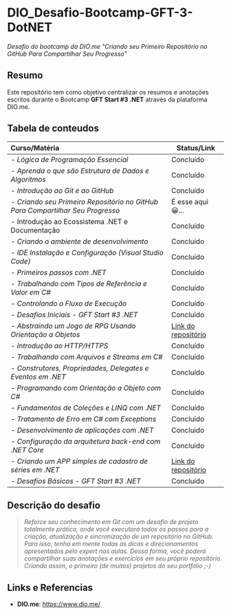 # DIO_Desafio-Bootcamp-GFT-3-DotNET
*Desafio do bootcamp da DIO.me "Criando seu Primeiro Repositório no GitHub Para Compartilhar Seu Progresso"*

## Resumo

Este repositório tem como objetivo centralizar os resumos e anotações escritos durante o Bootcamp **GFT Start #3 .NET** através da plataforma DIO.me.



## Tabela de conteudos

| Curso/Matéria                                                | Status/Link                                                  |
| :----------------------------------------------------------- | ------------------------------------------------------------ |
| *- Lógica de Programação Essencial*                          | Concluído                                                    |
| *- Aprenda o que são Estrutura de Dados e Algoritmos*        | Concluído                                                    |
| *- Introdução ao Git e ao GitHub*                            | Concluído                                                    |
| *- Criando seu Primeiro Repositório no GitHub Para Compartilhar Seu Progresso* | É esse aqui 😀...                          |
| - Introdução ao Ecossistema .NET e Documentação              | Concluído                                                    |
| *- Criando o ambiente de desenvolvimento*                    | Concluído                                                    |
| *- IDE Instalação e Configuração (Visual Studio Code)*       | Concluído                                                    |
| *- Primeiros passos com .NET*                                | Concluído                                                    |
| *- Trabalhando com Tipos de Referência e Valor em C#*        | Concluído                                                    |
| *- Controlando o Fluxo de Execução*                          | Concluído                                                    |
| *- Desafios Iniciais - GFT Start #3 .NET*                    | Concluido                                                    |
| *- Abstraindo um Jogo de RPG Usando Orientação a Objetos*    | [Link do repositório](https://github.com/BR-Darkness/Projeto_RPG_Bootcamp_GFT_Start_3) |
| *- Introdução ao HTTP/HTTPS*                                 | Concluído                                                    |
| *- Trabalhando com Arquivos e Streams em C#*                 | Concluído                                                    |
| *- Construtores, Propriedades, Delegates e Eventos em .NET*  | Concluído                                                    |
| *- Programando com Orientação a Objeto com C#*               | Concluído                                                    |
| *- Fundamentos de Coleções e LINQ com .NET*                  | Concluído                                                    |
| *- Tratamento de Erro em C# com Exceptions*                  | Concluído                                                    |
| *- Desenvolvimento de aplicações com .NET*                   | Concluido                                                    |
| *- Configuração da arquitetura back-end com .NET Core*       | Concluido                                                    |
| *- Criando um APP simples de cadastro de séries em .NET*     | [Link do repositório](https://github.com/BR-Darkness/Projeto_Bootcamp_GFT_Cadastro_Series) |
| *- Desafios Básicos - GFT Start #3 .NET*                     | Concluído                                                              |



## Descrição do desafio
> *Reforce seu conhecimento em Git com um desafio de projeto totalmente prático, onde você executará todos os passos para a criação, atualização e sincronização de um repositório no GitHub. Para isso, tenha em mente todas as dicas e direcionamentos apresentados pelo expert nas aulas. Dessa forma, você poderá compartilhar suas anotações e exercícios em seu próprio repositório. Criando assim, o primeiro (de muitos) projetos do seu portfólio ;-)*



## Links e Referencias

- **DIO.me**: https://www.dio.me/
